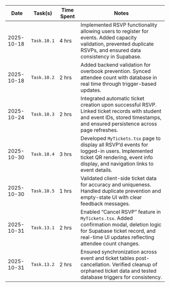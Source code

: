 | Date       | Task(s)  | Time Spent | Notes |
|------------|-----------|------------|-------|
| 2025-10-18 | `Task.10.1` | 4 hrs | Implemented RSVP functionality allowing users to register for events. Added capacity validation, prevented duplicate RSVPs, and ensured data consistency in Supabase. |
| 2025-10-18 | `Task.10.2` | 2 hrs | Added backend validation for overbook prevention. Synced attendee count with database in real time through trigger-based updates. |
| 2025-10-24 | `Task.10.3` | 2 hrs | Integrated automatic ticket creation upon successful RSVP. Linked ticket records with student and event IDs, stored timestamps, and ensured persistence across page refreshes. |
| 2025-10-30 | `Task.10.4` | 3 hrs | Developed `MyTickets.tsx` page to display all RSVP’d events for logged-in users. Implemented ticket QR rendering, event info display, and navigation links to event details. |
| 2025-10-30 | `Task.10.5` | 1 hrs | Validated client-side ticket data for accuracy and uniqueness. Handled duplicate prevention and empty-state UI with clear feedback messages. |
| 2025-10-31 | `Task.13.1` | 2 hrs | Enabled “Cancel RSVP” feature in `MyTickets.tsx`. Added confirmation modal, deletion logic for Supabase ticket record, and real-time UI updates reflecting attendee count changes. |
| 2025-10-31 | `Task.13.2` | 2 hrs | Ensured synchronization across event and ticket tables post-cancellation. Verified cleanup of orphaned ticket data and tested database triggers for consistency. |

